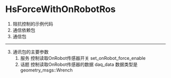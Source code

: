 # HsForceWithOnRobotRos
1. 阻抗控制的示例代码
2. 通信依赖包
3. 通信包
---
3. 通讯包的主要参数
	1. 服务
		控制读取OnRobot传感器开关 set_onRobot_force_enable
	2. 话题
		控制读取OnRobot传感器的数据 daq_data 数据类型是 geometry_msgs::Wrench

